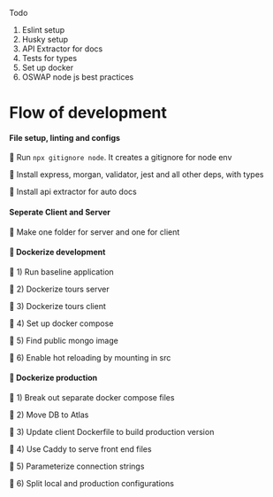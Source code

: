 Todo

1. Eslint setup
2. Husky setup
3. API Extractor for docs
4. Tests for types
5. Set up docker
6. OSWAP node js best practices

# Flow of development

#### File setup, linting and configs

:rocket: Run `npx gitignore node`. It creates a gitignore for node env

:rocket: Install express, morgan, validator, jest and all other deps, with types

:rocket: Install api extractor for auto docs

#### Seperate Client and Server

:rocket: Make one folder for server and one for client

#### :whale: Dockerize development

:rocket: 1) Run baseline application

:rocket: 2) Dockerize tours server

:rocket: 3) Dockerize tours client

:rocket: 4) Set up docker compose

:rocket: 5) Find public mongo image

:rocket: 6) Enable hot reloading by mounting in src

#### :whale: Dockerize production

:rocket: 1) Break out separate docker compose files

:rocket: 2) Move DB to Atlas

:rocket: 3) Update client Dockerfile to build production version

:rocket: 4) Use Caddy to serve front end files

:rocket: 5) Parameterize connection strings

:rocket: 6) Split local and production configurations
